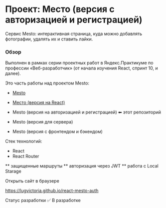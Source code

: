 # Проект: Место (версия с авторизацией и регистрацией)

Сервис Mesto: интерактивная страница, куда можно добавлять фотографии, удалять их и ставить лайки.

### Обзор
Выполнен в рамках серии проектных работ в Яндекс.Практикуме по профессии «Веб-разработчик» (от начала изучения React, спринт 10, и далее).

Это часть работы над проектом Mesto:

* [Mesto](https://lugvictoria.github.io/mesto)
* [Место (версия на React)](https://lugvictoria.github.io/mesto-react)

* Mesto (версия на авторизацией и регистрацией) ⬅ этот репозиторий
* Mesto (версия для сервера)
* Mesto (версия с фронтендом и бэкендом)

Стек технологий:
- React
- React Router

** защищенные маршруты
** авторизация через JWT
** работа с Local Starage

Открыть сайт в браузере

https://lugvictoria.github.io/react-mesto-auth

Статус разработки
✅ В разработке
